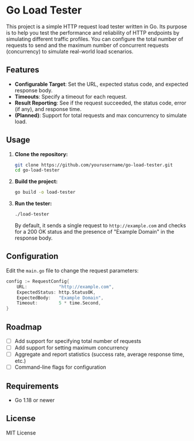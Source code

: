 # Go Load Tester

This project is a simple HTTP request load tester written in Go. Its purpose is to help you test the performance and reliability of HTTP endpoints by simulating different traffic profiles. You can configure the total number of requests to send and the maximum number of concurrent requests (concurrency) to simulate real-world load scenarios.

## Features

- **Configurable Target**: Set the URL, expected status code, and expected response body.
- **Timeouts**: Specify a timeout for each request.
- **Result Reporting**: See if the request succeeded, the status code, error (if any), and response time.
- **(Planned)**: Support for total requests and max concurrency to simulate load.

## Usage

1. **Clone the repository:**
   ```sh
   git clone https://github.com/yourusername/go-load-tester.git
   cd go-load-tester
   ```

2. **Build the project:**
   ```sh
   go build -o load-tester
   ```

3. **Run the tester:**
   ```sh
   ./load-tester
   ```

   By default, it sends a single request to `http://example.com` and checks for a 200 OK status and the presence of "Example Domain" in the response body.

## Configuration

Edit the `main.go` file to change the request parameters:

```go
config := RequestConfig{
    URL:            "http://example.com",
    ExpectedStatus: http.StatusOK,
    ExpectedBody:   "Example Domain",
    Timeout:        5 * time.Second,
}
```

## Roadmap

- [ ] Add support for specifying total number of requests
- [ ] Add support for setting maximum concurrency
- [ ] Aggregate and report statistics (success rate, average response time, etc.)
- [ ] Command-line flags for configuration

## Requirements

- Go 1.18 or newer

## License

MIT License
